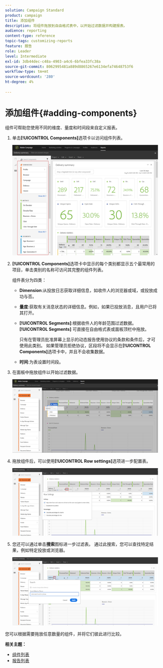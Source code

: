```yaml
---
solution: Campaign Standard
product: campaign
title: 添加组件
description: 将组件拖放到自由格式表中，以开始过滤数据并构建报表。
audience: reporting
content-type: reference
topic-tags: customizing-reports
feature: 报告
role: Leader
level: Intermediate
exl-id: 3db44dec-c48a-4903-a4c6-6bfea33fc38a
source-git-commit: 8062995481a889d8865267e6134efa74648753f6
workflow-type: tm+mt
source-wordcount: '280'
ht-degree: 4%

---
```


# 添加组件{#adding-components}

组件可帮助您使用不同的维度、量度和时间段来自定义报表。

1. 单击&#x200B;**[!UICONTROL Components]**&#x200B;选项卡以访问组件列表。

   ![](assets/dynamic_report_components.png)

1. **[!UICONTROL Components]**&#x200B;选项卡中显示的每个类别都显示五个最常用的项目，单击类别的名称可访问其完整的组件列表。

   组件表分为四类：

   * **Dimension**:从投放日志获取详细信息，如收件人的浏览器或域，或投放成功与否。
   * **量度**:获取有关消息状态的详细信息。例如，如果已投放消息，且用户已将其打开。
   * **[!UICONTROL Segments]**:根据收件人的年龄范围过滤数据。**[!UICONTROL Segments]** 可直接在自由格式表或面板顶栏中拖放。

      只有在管理员批准屏幕上显示的动态报告使用协议的条款和条件后，才可使用此类别。 如果管理员拒绝协议，区段将不会显示在&#x200B;**[!UICONTROL Components]**&#x200B;选项卡中，并且不会收集数据。

   * **时间**:为表设置时间段。

1. 在面板中拖放组件以开始过滤数据。

   ![](assets/dynamic_report_components_2.png)

1. 拖放组件后，可以使用&#x200B;**[!UICONTROL Row settings]**&#x200B;选项进一步配置表。

   ![](assets/dynamic_report_components_3.png)

1. 您还可以通过单击&#x200B;**搜索**&#x200B;图标进一步过滤表。 通过此搜索，您可以查找特定结果，例如特定投放或浏览器。

   ![](assets/dynamic_report_components_4.png)

您可以根据需要拖放任意数量的组件，并将它们彼此进行比较。

**相关主题：**

* [组件列表](../../reporting/using/list-of-components-.md)
* [报告列表](../../reporting/using/defining-the-report-period.md)
